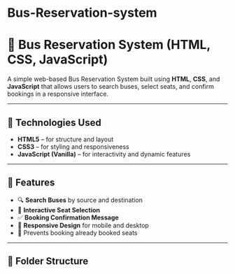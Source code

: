 # Bus-Reservation-system
# 🚌 Bus Reservation System (HTML, CSS, JavaScript)

A simple web-based Bus Reservation System built using **HTML**, **CSS**, and **JavaScript** that allows users to search buses, select seats, and confirm bookings in a responsive interface.

---

## 🔧 Technologies Used

- **HTML5** – for structure and layout
- **CSS3** – for styling and responsiveness
- **JavaScript (Vanilla)** – for interactivity and dynamic features

---

## 🎯 Features

- 🔍 **Search Buses** by source and destination
- 💺 **Interactive Seat Selection**
- ✅ **Booking Confirmation Message**
- 📱 **Responsive Design** for mobile and desktop
- 🚫 Prevents booking already booked seats

---

## 📂 Folder Structure

